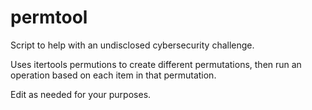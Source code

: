 # permtool
Script to help with an undisclosed cybersecurity challenge. 

Uses itertools permutions to create different permutations, then run an operation based on each item in that permutation.

Edit as needed for your purposes.
